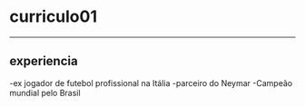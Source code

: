 # curriculo01


---

## experiencia 

-ex jogador de futebol profissional na Itália
-parceiro do Neymar
-Campeão mundial pelo Brasil
